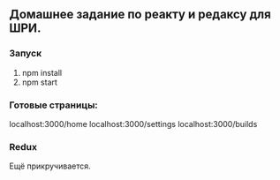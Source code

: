 ## Домашнее задание по реакту и редаксу для ШРИ.

### Запуск

1. npm install 
2. npm start

### Готовые страницы:

localhost:3000/home
localhost:3000/settings
localhost:3000/builds


### Redux

Ещё прикручивается.